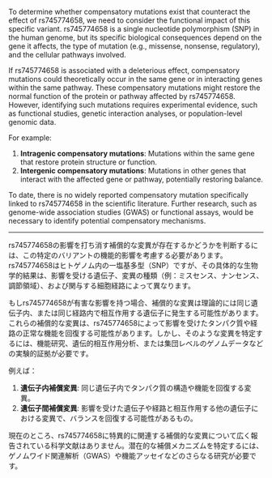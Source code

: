 To determine whether compensatory mutations exist that counteract the effect of rs745774658, we need to consider the functional impact of this specific variant. rs745774658 is a single nucleotide polymorphism (SNP) in the human genome, but its specific biological consequences depend on the gene it affects, the type of mutation (e.g., missense, nonsense, regulatory), and the cellular pathways involved.

If rs745774658 is associated with a deleterious effect, compensatory mutations could theoretically occur in the same gene or in interacting genes within the same pathway. These compensatory mutations might restore the normal function of the protein or pathway affected by rs745774658. However, identifying such mutations requires experimental evidence, such as functional studies, genetic interaction analyses, or population-level genomic data.

For example:
1. **Intragenic compensatory mutations**: Mutations within the same gene that restore protein structure or function.
2. **Intergenic compensatory mutations**: Mutations in other genes that interact with the affected gene or pathway, potentially restoring balance.

To date, there is no widely reported compensatory mutation specifically linked to rs745774658 in the scientific literature. Further research, such as genome-wide association studies (GWAS) or functional assays, would be necessary to identify potential compensatory mechanisms.

---

rs745774658の影響を打ち消す補償的な変異が存在するかどうかを判断するには、この特定のバリアントの機能的影響を考慮する必要があります。rs745774658はヒトゲノム内の一塩基多型（SNP）ですが、その具体的な生物学的結果は、影響を受ける遺伝子、変異の種類（例：ミスセンス、ナンセンス、調節領域）、および関与する細胞経路によって異なります。

もしrs745774658が有害な影響を持つ場合、補償的な変異は理論的には同じ遺伝子内、または同じ経路内で相互作用する遺伝子に発生する可能性があります。これらの補償的な変異は、rs745774658によって影響を受けたタンパク質や経路の正常な機能を回復する可能性があります。しかし、そのような変異を特定するには、機能研究、遺伝的相互作用分析、または集団レベルのゲノムデータなどの実験的証拠が必要です。

例えば：
1. **遺伝子内補償変異**: 同じ遺伝子内でタンパク質の構造や機能を回復する変異。
2. **遺伝子間補償変異**: 影響を受けた遺伝子や経路と相互作用する他の遺伝子における変異で、バランスを回復する可能性があるもの。

現在のところ、rs745774658に特異的に関連する補償的な変異について広く報告されている科学文献はありません。潜在的な補償メカニズムを特定するには、ゲノムワイド関連解析（GWAS）や機能アッセイなどのさらなる研究が必要です。